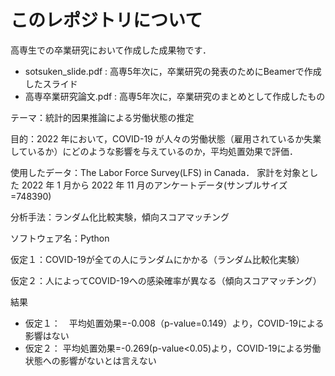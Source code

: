 # このレポジトリについて
高専生での卒業研究において作成した成果物です．

- sotsuken_slide.pdf : 高専5年次に，卒業研究の発表のためにBeamerで作成したスライド
- 高専卒業研究論文.pdf : 高専5年次に，卒業研究のまとめとして作成したもの

テーマ：統計的因果推論による労働状態の推定

目的：2022 年において，COVID-19 が人々の労働状態（雇用されているか失業しているか）にどのような影響を与えているのか，平均処置効果で評価．

使用したデータ：The Labor Force Survey(LFS) in Canada．
家計を対象とした 2022 年 1 月から 2022 年 11 月のアンケートデータ(サンプルサイズ=748390)

分析手法：ランダム化比較実験，傾向スコアマッチング

ソフトウェア名：Python

仮定１：COVID-19が全ての人にランダムにかかる（ランダム比較化実験）

仮定２：人によってCOVID-19への感染確率が異なる（傾向スコアマッチング）


結果
- 仮定１：　平均処置効果=-0.008（p-value=0.149）より，COVID-19による影響はない
- 仮定２： 平均処置効果=-0.269(p-value<0.05)より，COVID-19による労働状態への影響がないとは言えない
